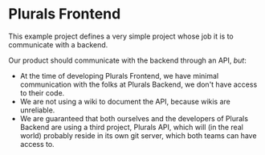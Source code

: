 Plurals Frontend
================

This example project defines a very simple project whose job it is to communicate with a backend.

Our product should communicate with the backend through an API, _but_:

 * At the time of developing Plurals Frontend, we have minimal communication with the folks at Plurals Backend, we don't have access to their code.
 * We are not using a wiki to document the API, because wikis are unreliable.
 * We are guaranteed that both ourselves and the developers of Plurals Backend are using a third project, Plurals API, which will (in the real world) probably reside in its own git server, which both teams can have access to.
